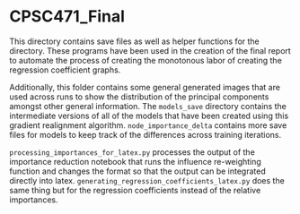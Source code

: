 # CPSC471_Final
This directory contains save files as well as helper functions for the directory. These programs have been used in the creation of the final report to automate the process of creating the monotonous labor of creating the regression coefficient graphs. 

Additionally, this folder contains some general generated images that are used across runs to show the distribution of the principal components amongst other general information. The `models_save` directory contains the intermediate versions of all of the models that have been created using this gradient realignment algorithm. `node_importance_delta` contains more save files for models to keep track of the differences across training iterations.

`processing_importances_for_latex.py` processes the output of the importance reduction notebook that runs the influence re-weighting function and changes the format so that the output can be integrated directly into latex. `generating_regression_coefficients_latex.py` does the same thing but for the regression coefficients instead of the relative importances. 